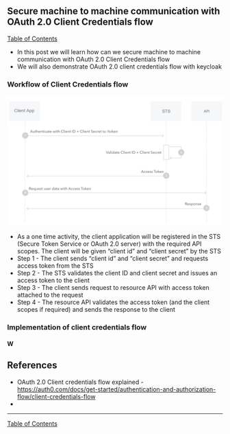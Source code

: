 ## Secure machine to machine communication with OAuth 2.0 Client Credentials flow

[Table of Contents](https://nagasudhir.blogspot.com/2020/04/taming-python-table-of-contents.html)
<br>
* In this post we will learn how can we secure machine to machine communication with OAuth 2.0 Client Credentials flow
* We will also demonstrate OAuth 2.0 client credentials flow with keycloak


### Workflow of Client Credentials flow

![oauth_client_credentials_flow.png](https://github.com/nagasudhirpulla/taming_python/raw/master/blog/skills/assets/img/oauth_client_credentials_flow.png)
- As a one time activity, the client application will be registered in the STS (Secure Token Service or OAuth 2.0 server) with the required API scopes. The client will be given “client id” and “client secret” by the STS
- Step 1 - The client sends “client id” and “client secret” and requests access token from the STS
- Step 2 - The STS validates the client ID and client secret and issues an access token to the client
- Step 3 - The client sends request to resource API with access token attached to the request
- Step 4 - The resource API validates the access token (and the client scopes if required) and sends the response to the client

### Implementation of client credentials flow
#### W


## References
- OAuth 2.0 Client credentials flow explained - https://auth0.com/docs/get-started/authentication-and-authorization-flow/client-credentials-flow
- 

<hr/>

[Table of Contents](https://nagasudhir.blogspot.com/2020/04/taming-python-table-of-contents.html)


<!--stackedit_data:
eyJoaXN0b3J5IjpbMTUwNTYzMTMyNiwxMTc4OTg3MjkyLC0xMj
Q2MDI4Njg5XX0=
-->